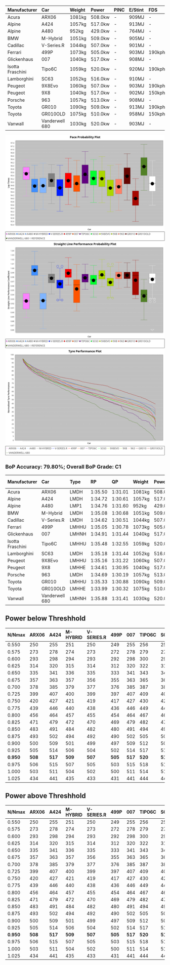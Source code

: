 | Manufacturer     | Car            | Weight | Power   | PINC    | E/Stint | FDS     |
|:-|:-|:-|:-|:-|:-|:-|
| Acura            | ARX06          | 1081kg | 508.0kw |    -    | 909MJ   |    -    |
| Alpine           | A424           | 1057kg | 517.0kw |    -    | 913MJ   |    -    |
| Alpine           | A480           | 952kg  | 429.0kw |    -    | 764MJ   |    -    |
| BMW              | M-Hybrid       | 1051kg | 509.0kw |    -    | 905MJ   |    -    |
| Cadillac         | V-Series.R     | 1044kg | 507.0kw |    -    | 901MJ   |    -    |
| Ferrari          | 499P           | 1073kg | 505.0kw |    -    | 903MJ   | 190kph  |
| Glickenhaus      | 007            | 1040kg | 517.0kw |    -    | 908MJ   |    -    |
| Isotta Fraschini | Tipo6C         | 1059kg | 520.0kw |    -    | 920MJ   | 190kph  |
| Lamborghini      | SC63           | 1052kg | 516.0kw |    -    | 910MJ   |    -    |
| Peugeot          | 9X8Evo         | 1060kg | 507.0kw |    -    | 903MJ   | 190kph  |
| Peugeot          | 9X8            | 1040kg | 517.0kw |    -    | 902MJ   | 150kph  |
| Porsche          | 963            | 1057kg | 513.0kw |    -    | 908MJ   |    -    |
| Toyota           | GR010          | 1090kg | 509.0kw |    -    | 913MJ   | 190kph  |
| Toyota           | GR010OLD       | 1075kg | 510.0kw |    -    | 958MJ   | 150kph  |
| Vanwall          | Vanderwell 680 | 1030kg | 520.0kw |    -    | 903MJ   |    -    |

![PACECHART](./IMG/ACOMETHOD.png)
![STRAIGHTLINEPERFORMANCECHART](./IMG/ACOMETHOD_sp.png)
![TYREPERFORMANCECHART](./IMG/ACOMETHOD_tw.png)

### BoP Accuracy: 79.80%; Overall BoP Grade: C1
| Manufacturer     | Car            | Type  | RP      | QP      | Weight | Power¹  | Threshhold | PINC    | Power²   | E/Stint | AVG Vmax  | FDS     | RDLC | L/Stint | BOP-Grade | Model Accuracy | Model Points | Match% | SimDiff |
|:-|:-|:-|:-|:-|:-|:-|:-|:-|:-|:-|:-|:-|:-|:-|:-|:-|:-|:-|:-|
| Acura            | ARX06          | LMDH  | 1:35.50 | 1:31.01 | 1081kg | 508.0kw | 210.0kph   |    -    | 508.00kw |  909MJ  | 298.11kph |    -    | 0.99 | 37      | +D2       | 100.00%        | 996          | 63.46% | #       |
| Alpine           | A424           | LMDH  | 1:34.72 | 1:30.61 | 1057kg | 517.0kw | 210.0kph   |    -    | 517.00kw |  913MJ  | 311.33kph |    -    | 1.00 | 37      | -B2       | 100.00%        | 946          | 84.45% | #       |
| Alpine           | A480           | LMP1  | 1:34.76 | 1:31.60 |  952kg | 429.0kw | 210.0kph   |    -    | 429.00kw |  764MJ  | 297.80kph |    -    | 0.97 | 34      | -A2       | 97.08%         | 1727         | 90.68% | #       |
| BMW              | M-Hybrid       | LMDH  | 1:35.08 | 1:30.68 | 1051kg | 509.0kw | 210.0kph   |    -    | 509.00kw |  905MJ  | 307.95kph |    -    | 1.01 | 37      | ~A1       | 100.00%        | 1998         | 95.62% | #       |
| Cadillac         | V-Series.R     | LMDH  | 1:34.62 | 1:30.51 | 1044kg | 507.0kw | 210.0kph   |    -    | 507.00kw |  901MJ  | 305.86kph |    -    | 1.02 | 37      | -B2       | 98.11%         | 3991         | 82.07% | #       |
| Ferrari          | 499P           | LMHHU | 1:35.05 | 1:30.78 | 1073kg | 505.0kw | 210.0kph   |    -    | 505.00kw |  903MJ  | 308.17kph | 190kph  | 1.02 | 37      | ~A1       | 98.72%         | 4180         | 97.72% | #       |
| Glickenhaus      | 007            | LMHNH | 1:34.91 | 1:31.44 | 1040kg | 517.0kw | 210.0kph   |    -    | 517.00kw |  908MJ  | 305.57kph |    -    | 0.95 | 37      | ~A1       | 94.07%         | 2174         | 99.67% | #       |
| Isotta Fraschini | Tipo6C         | LMHHU | 1:35.48 | 1:32.55 | 1059kg | 520.0kw | 210.0kph   |    -    | 520.00kw |  920MJ  | 308.95kph | 190kph  | 1.05 | 37      | +E2       | 97.73%         | 129          | 50.02% | #       |
| Lamborghini      | SC63           | LMDH  | 1:35.18 | 1:31.44 | 1052kg | 516.0kw | 210.0kph   |    -    | 516.00kw |  910MJ  | 307.91kph |    -    | 1.03 | 37      | +A2       | 100.00%        | 784          | 92.44% | #       |
| Peugeot          | 9X8Evo         | LMHHU | 1:35.16 | 1:31.22 | 1060kg | 507.0kw | 210.0kph   |    -    | 507.00kw |  903MJ  | 308.50kph | 190kph  | 1.00 | 37      | +A2       | 100.00%        | 636          | 90.57% | +0.50   |
| Peugeot          | 9X8            | LMHHE | 1:34.61 | 1:30.95 | 1040kg | 517.0kw | 210.0kph   |    -    | 517.00kw |  902MJ  | 307.12kph | 150kph  | 1.03 | 37      | -B2       | 99.28%         | 4250         | 81.09% | #       |
| Porsche          | 963            | LMDH  | 1:34.69 | 1:30.19 | 1057kg | 513.0kw | 210.0kph   |    -    | 513.00kw |  908MJ  | 309.09kph |    -    | 1.01 | 37      | -B2       | 99.91%         | 11713        | 84.86% | #       |
| Toyota           | GR010          | LMHHU | 1:35.33 | 1:30.88 | 1090kg | 509.0kw | 210.0kph   |    -    | 509.00kw |  913MJ  | 306.90kph | 190kph  | 1.00 | 37      | +B2       | 99.90%         | 3123         | 82.53% | #       |
| Toyota           | GR010OLD       | LMHHE | 1:33.99 | 1:30.32 | 1075kg | 510.0kw | 210.0kph   |    -    | 510.00kw |  958MJ  | 306.12kph | 150kph  | 1.02 | 37      | -Ω1       | 100.00%        | 730          | 40.18% | #       |
| Vanwall          | Vanderwell 680 | LMHNH | 1:35.88 | 1:31.41 | 1030kg | 520.0kw | 210.0kph   |    -    | 520.00kw |  903MJ  | 303.78kph |    -    | 1.01 | 37      | +D2       | 95.99%         | 527          | 61.58% | #       |

## Power below Threshhold
| N/Nmax    | ARX06   | A424    | M-HYBRID | V-SERIES.R | 499P    | 007     | TIPO6C  | SC63    | 9X8EVO  | 9X8     | 963     | GR010   | GR010OLD | VANDERWELL 680 | ​     | RPM      | A480    |
|:-|:-|:-|:-|:-|:-|:-|:-|:-|:-|:-|:-|:-|:-|:-|:-|:-|:-|
|  0.550    |  250    |  255    |  251     |  250       |  249    |  255    |  256    |  254    |  250    |  255    |  253    |  251    |  251     |  256           |  ​    |   --     |   -     |
|  0.575    |  273    |  278    |  274     |  273       |  272    |  278    |  279    |  277    |  273    |  278    |  276    |  274    |  274     |  279           |  ​    |   --     |   -     |
|  0.600    |  293    |  298    |  294     |  293       |  292    |  298    |  300    |  298    |  293    |  298    |  296    |  294    |  295     |  300           |  ​    |   --     |   -     |
|  0.625    |  314    |  320    |  315     |  314       |  312    |  320    |  322    |  319    |  314    |  320    |  317    |  315    |  316     |  322           |  ​    |   --     |   -     |
|  0.650    |  335    |  341    |  336     |  335       |  333    |  341    |  343    |  340    |  335    |  341    |  338    |  336    |  337     |  343           |  ​    |   --     |   -     |
|  0.675    |  357    |  363    |  357     |  356       |  355    |  363    |  365    |  362    |  356    |  363    |  360    |  357    |  358     |  365           |  ​    |   --     |   -     |
|  0.700    |  378    |  385    |  379     |  377       |  376    |  385    |  387    |  384    |  377    |  385    |  382    |  379    |  380     |  387           |  ​    |   --     |   -     |
|  0.725    |  399    |  407    |  400     |  399       |  397    |  407    |  409    |  406    |  399    |  407    |  403    |  400    |  401     |  409           |  ​    |   --     |   -     |
|  0.750    |  420    |  427    |  421     |  419       |  417    |  427    |  430    |  427    |  419    |  427    |  424    |  421    |  422     |  430           |  ​    |   --     |   -     |
|  0.775    |  439    |  446    |  440     |  438       |  436    |  446    |  449    |  446    |  438    |  446    |  443    |  440    |  441     |  449           |  ​    |  5000    |  252    |
|  0.800    |  456    |  464    |  457     |  455       |  454    |  464    |  467    |  463    |  455    |  464    |  461    |  457    |  458     |  467           |  ​    |  5500    |  297    |
|  0.825    |  471    |  479    |  472     |  470       |  469    |  479    |  482    |  478    |  470    |  479    |  476    |  472    |  473     |  482           |  ​    |  6000    |  332    |
|  0.850    |  483    |  491    |  484     |  482       |  480    |  491    |  494    |  490    |  482    |  491    |  487    |  484    |  485     |  494           |  ​    |  6500    |  375    |
|  0.875    |  493    |  502    |  494     |  492       |  490    |  502    |  505    |  501    |  492    |  502    |  498    |  494    |  495     |  505           |  ​    |  7000    |  419    |
|  0.900    |  500    |  509    |  501     |  499       |  497    |  509    |  512    |  508    |  499    |  509    |  505    |  501    |  502     |  512           |  ​    |  7500    |  430    |
|  0.925    |  505    |  514    |  506     |  504       |  502    |  514    |  517    |  513    |  504    |  514    |  510    |  506    |  507     |  517           |  ​    |  8000    |  426    |
| **0.950** | **508** | **517** | **509**  | **507**    | **505** | **517** | **520** | **516** | **507** | **517** | **513** | **509** | **510**  | **520**        | **​** | **8500** | **429** |
|  0.975    |  506    |  515    |  507     |  505       |  503    |  515    |  518    |  514    |  505    |  515    |  511    |  507    |  508     |  518           |  ​    |  9000    |  214    |
|  1.000    |  503    |  511    |  504     |  502       |  500    |  511    |  514    |  510    |  502    |  511    |  507    |  504    |  505     |  514           |  ​    |   --     |   -     |
|  1.025    |  434    |  441    |  435     |  433       |  431    |  441    |  444    |  441    |  433    |  441    |  438    |  435    |  436     |  444           |  ​    |   --     |   -     |

## Power above Threshhold
| N/Nmax    | ARX06   | A424    | M-HYBRID | V-SERIES.R | 499P    | 007     | TIPO6C  | SC63    | 9X8EVO  | 9X8     | 963     | GR010   | GR010OLD | VANDERWELL 680 | ​     | RPM      | A480    |
|:-|:-|:-|:-|:-|:-|:-|:-|:-|:-|:-|:-|:-|:-|:-|:-|:-|:-|
|  0.550    |  250    |  255    |  251     |  250       |  249    |  255    |  256    |  254    |  250    |  255    |  253    |  251    |  251     |  256           |  ​    |   --     |   -     |
|  0.575    |  273    |  278    |  274     |  273       |  272    |  278    |  279    |  277    |  273    |  278    |  276    |  274    |  274     |  279           |  ​    |   --     |   -     |
|  0.600    |  293    |  298    |  294     |  293       |  292    |  298    |  300    |  298    |  293    |  298    |  296    |  294    |  295     |  300           |  ​    |   --     |   -     |
|  0.625    |  314    |  320    |  315     |  314       |  312    |  320    |  322    |  319    |  314    |  320    |  317    |  315    |  316     |  322           |  ​    |   --     |   -     |
|  0.650    |  335    |  341    |  336     |  335       |  333    |  341    |  343    |  340    |  335    |  341    |  338    |  336    |  337     |  343           |  ​    |   --     |   -     |
|  0.675    |  357    |  363    |  357     |  356       |  355    |  363    |  365    |  362    |  356    |  363    |  360    |  357    |  358     |  365           |  ​    |   --     |   -     |
|  0.700    |  378    |  385    |  379     |  377       |  376    |  385    |  387    |  384    |  377    |  385    |  382    |  379    |  380     |  387           |  ​    |   --     |   -     |
|  0.725    |  399    |  407    |  400     |  399       |  397    |  407    |  409    |  406    |  399    |  407    |  403    |  400    |  401     |  409           |  ​    |   --     |   -     |
|  0.750    |  420    |  427    |  421     |  419       |  417    |  427    |  430    |  427    |  419    |  427    |  424    |  421    |  422     |  430           |  ​    |   --     |   -     |
|  0.775    |  439    |  446    |  440     |  438       |  436    |  446    |  449    |  446    |  438    |  446    |  443    |  440    |  441     |  449           |  ​    |  5000    |  252    |
|  0.800    |  456    |  464    |  457     |  455       |  454    |  464    |  467    |  463    |  455    |  464    |  461    |  457    |  458     |  467           |  ​    |  5500    |  297    |
|  0.825    |  471    |  479    |  472     |  470       |  469    |  479    |  482    |  478    |  470    |  479    |  476    |  472    |  473     |  482           |  ​    |  6000    |  332    |
|  0.850    |  483    |  491    |  484     |  482       |  480    |  491    |  494    |  490    |  482    |  491    |  487    |  484    |  485     |  494           |  ​    |  6500    |  375    |
|  0.875    |  493    |  502    |  494     |  492       |  490    |  502    |  505    |  501    |  492    |  502    |  498    |  494    |  495     |  505           |  ​    |  7000    |  419    |
|  0.900    |  500    |  509    |  501     |  499       |  497    |  509    |  512    |  508    |  499    |  509    |  505    |  501    |  502     |  512           |  ​    |  7500    |  430    |
|  0.925    |  505    |  514    |  506     |  504       |  502    |  514    |  517    |  513    |  504    |  514    |  510    |  506    |  507     |  517           |  ​    |  8000    |  426    |
| **0.950** | **508** | **517** | **509**  | **507**    | **505** | **517** | **520** | **516** | **507** | **517** | **513** | **509** | **510**  | **520**        | **​** | **8500** | **429** |
|  0.975    |  506    |  515    |  507     |  505       |  503    |  515    |  518    |  514    |  505    |  515    |  511    |  507    |  508     |  518           |  ​    |  9000    |  214    |
|  1.000    |  503    |  511    |  504     |  502       |  500    |  511    |  514    |  510    |  502    |  511    |  507    |  504    |  505     |  514           |  ​    |   --     |   -     |
|  1.025    |  434    |  441    |  435     |  433       |  431    |  441    |  444    |  441    |  433    |  441    |  438    |  435    |  436     |  444           |  ​    |   --     |   -     |
